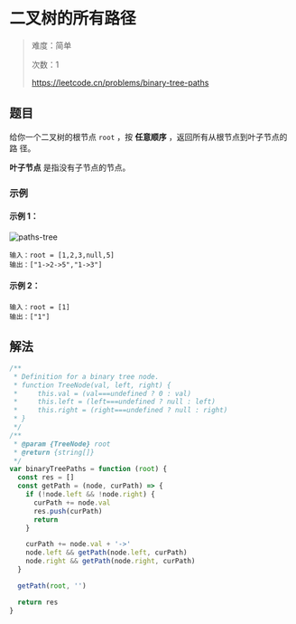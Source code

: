 # 二叉树的所有路径

> 难度：简单
>
> 次数：1
>
> https://leetcode.cn/problems/binary-tree-paths

## 题目

给你一个二叉树的根节点 `root` ，按 **任意顺序** ，返回所有从根节点到叶子节点的路
径。

**叶子节点** 是指没有子节点的节点。

### 示例

#### 示例 1：

![paths-tree](https://assets.leetcode.com/uploads/2021/03/12/paths-tree.jpg)

```
输入：root = [1,2,3,null,5]
输出：["1->2->5","1->3"]
```

#### 示例 2：

```
输入：root = [1]
输出：["1"]
```

## 解法

```javascript
/**
 * Definition for a binary tree node.
 * function TreeNode(val, left, right) {
 *     this.val = (val===undefined ? 0 : val)
 *     this.left = (left===undefined ? null : left)
 *     this.right = (right===undefined ? null : right)
 * }
 */
/**
 * @param {TreeNode} root
 * @return {string[]}
 */
var binaryTreePaths = function (root) {
  const res = []
  const getPath = (node, curPath) => {
    if (!node.left && !node.right) {
      curPath += node.val
      res.push(curPath)
      return
    }

    curPath += node.val + '->'
    node.left && getPath(node.left, curPath)
    node.right && getPath(node.right, curPath)
  }

  getPath(root, '')

  return res
}
```

